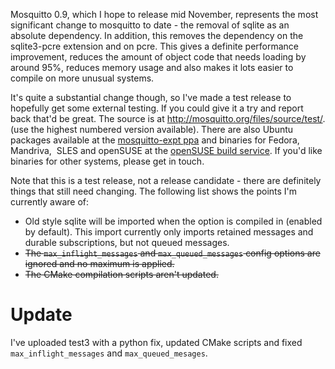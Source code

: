 <!--
.. title: Mosquitto 0.9~test2
.. slug: mosquitto-0-9test2
.. date: 2010-11-04 10:37:49
.. tags: Testing
.. category:
.. link:
.. description:
.. type: text
-->

Mosquitto 0.9, which I hope to release mid November, represents the most
significant change to mosquitto to date - the removal of sqlite as an absolute
dependency. In addition, this removes the dependency on the sqlite3-pcre
extension and on pcre. This gives a definite performance improvement, reduces
the amount of object code that needs loading by around 95%, reduces memory
usage and also makes it lots easier to compile on more unusual systems.

It's quite a substantial change though, so I've made a test release to
hopefully get some external testing. If you could give it a try and report back
that'd be great. The source is at <http://mosquitto.org/files/source/test/>.
(use the highest numbered version available). There are also Ubuntu packages
available at the [mosquitto-expt ppa] and binaries for Fedora, Mandriva,  SLES
and openSUSE at the [openSUSE build service]. If you'd like binaries for other
systems, please get in touch.

Note that this is a test release, not a release candidate - there are
definitely things that still need changing. The following list shows the points
I'm currently aware of:

 * Old style sqlite will be imported when the option is compiled in (enabled by
   default). This import currently only imports retained messages and durable
   subscriptions, but not queued messages.
 * ~~The `max_inflight_messages` and `max_queued_messages` config options are
   ignored and no maximum is applied.~~
 * ~~The CMake compilation scripts aren't updated.~~

# Update
I've uploaded test3 with a python fix, updated CMake scripts and fixed
`max_inflight_messages` and `max_queued_mesages`.

[mosquitto-expt ppa]: https://launchpad.net/~mosquitto-dev/+archive/mosquitto-expt
[openSUSE build service]: https://build.opensuse.org/project/show?project=home%3Aoojah%3Amqtt_expt
